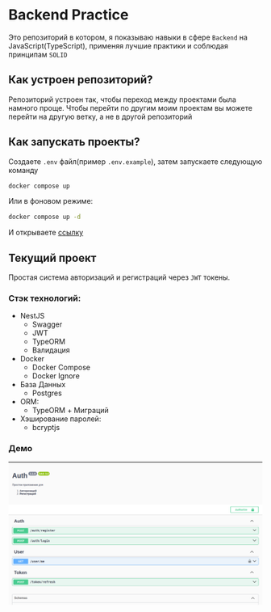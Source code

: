 # Backend Practice

Это репозиторий в котором, я показываю навыки в сфере `Backend` на JavaScript(TypeScript), применяя лучшие практики и соблюдая принципам `SOLID`

## Как устроен репозиторий?

Репозиторий устроен так, чтобы переход между проектами была намного проще.
Чтобы перейти по другим моим проектам вы можете перейти на другую ветку, а не в другой репозиторий

## Как запускать проекты?

Создаете `.env` файл(пример `.env.example`), затем запускаете следующую команду

```sh
docker compose up
```

Или в фоновом режиме:

```sh
docker compose up -d
```

И открываете [ссылку](https://localhost:8081/docs)

## Текущий проект

Простая система авторизаций и регистраций через `JWT` токены.

### Стэк технологий:

- NestJS
  - Swagger
  - JWT
  - TypeORM
  - Валидация
- Docker
  - Docker Compose
  - Docker Ignore
- База Данных
  - Postgres
- ORM:
  - TypeORM + Миграций
- Хэширование паролей:
  - bcryptjs

### Демо

![1.jpg](demo/1.jpg)
